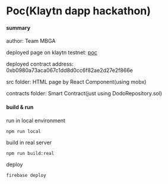 Poc(Klaytn dapp hackathon)
===

#### summary

author: Team MBGA

deployed page on klaytn testnet: [poc](https://poc.mbga.dev)

deployed contract address: 0xb0980a73aca067c1dd8d0cc6f82ae2d27e2f866e

src folder: HTML page by React Component(using mobx)

contracts folder: Smart Contract(just using DodoRepository.sol)


#### build & run

run in local environment

```
npm run local
```

build in real server

```
npm run build:real
```

deploy

```
firebase deploy
```